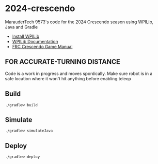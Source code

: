 # 2024-crescendo
MarauderTech 9573's code for the 2024 Crescendo season using WPILib, Java and Gradle

- [Install WPILib](https://docs.wpilib.org/en/stable/docs/zero-to-robot/step-2/wpilib-setup.html)
- [WPILib Documentation](https://docs.wpilib.org/en/stable/index.html)
- [FRC Crescendo Game Manual](https://www.firstinspires.org/resource-library/frc/competition-manual-qa-system)

## FOR ACCURATE-TURNING DISTANCE
Code is a work in progress and moves spordically. Make sure robot is in a safe location where it won't hit anything before enabling teleop

## Build 
```
./gradlew build
```

## Simulate 
```
./gradlew simulateJava
```

## Deploy
```
./gradlew deploy
```